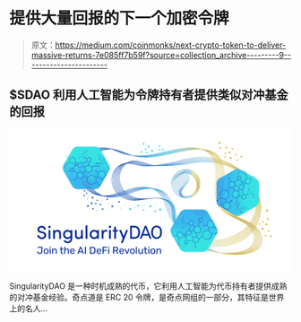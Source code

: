# 提供大量回报的下一个加密令牌

> 原文：<https://medium.com/coinmonks/next-crypto-token-to-deliver-massive-returns-7e085ff7b59f?source=collection_archive---------9----------------------->

## $SDAO 利用人工智能为令牌持有者提供类似对冲基金的回报

![](img/7edcac8f288b8b88782ac2e003af2dc3.png)

SingularityDAO 是一种时机成熟的代币，它利用人工智能为代币持有者提供成熟的对冲基金经验。奇点道是 ERC 20 令牌，是奇点网组的一部分，其特征是世界上的名人…